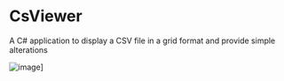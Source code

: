 # CsViewer
A C# application to display a CSV file in a grid format and provide simple alterations

![image](https://[github.com/RWilko31/CsViewer/blob/main/CsViewer.PNG)]
